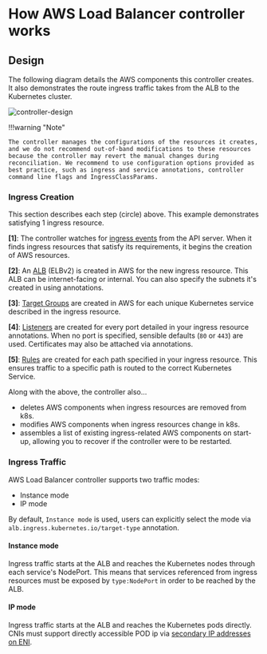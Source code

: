 # How AWS Load Balancer controller works

## Design

The following diagram details the AWS components this controller creates. It also demonstrates the route ingress traffic takes from the ALB to the Kubernetes cluster.

![controller-design](assets/images/controller-design.png)

!!!warning "Note"

    The controller manages the configurations of the resources it creates, and we do not recommend out-of-band modifications to these resources because the controller may revert the manual changes during reconciliation. We recommend to use configuration options provided as best practice, such as ingress and service annotations, controller command line flags and IngressClassParams.

### Ingress Creation

This section describes each step (circle) above. This example demonstrates satisfying 1 ingress resource.

**[1]**: The controller watches for [ingress
events](https://kubernetes.io/docs/concepts/services-networking/ingress/#ingress-controllers) from the API server. When it
finds ingress resources that satisfy its requirements, it begins the creation of AWS resources.

**[2]**: An
[ALB](https://docs.aws.amazon.com/elasticloadbalancing/latest/application/introduction.html) (ELBv2) is created in AWS for the new ingress resource. This ALB can be internet-facing or internal. You can also specify the subnets it's created in
using annotations.

**[3]**: [Target Groups](http://docs.aws.amazon.com/elasticloadbalancing/latest/application/load-balancer-target-groups.html) are created in AWS for each unique Kubernetes service described in the ingress resource.

**[4]**: [Listeners](http://docs.aws.amazon.com/elasticloadbalancing/latest/application/load-balancer-listeners.html) are created for every port detailed in your ingress resource annotations. When no port is specified, sensible defaults (`80` or `443`) are used. Certificates may also be attached via annotations.

**[5]**: [Rules](http://docs.aws.amazon.com/elasticloadbalancing/latest/application/listener-update-rules.html) are created for each path specified in your ingress resource. This ensures traffic to a specific path is routed to the correct Kubernetes Service.

Along with the above, the controller also...

- deletes AWS components when ingress resources are removed from k8s.
- modifies AWS components when ingress resources change in k8s.
- assembles a list of existing ingress-related AWS components on start-up, allowing you to
  recover if the controller were to be restarted.

### Ingress Traffic
AWS Load Balancer controller supports two traffic modes:

- Instance mode
- IP mode

By default, `Instance mode` is used, users can explicitly select the mode via `alb.ingress.kubernetes.io/target-type` annotation.
#### Instance mode
Ingress traffic starts at the ALB and reaches the Kubernetes nodes through each service's NodePort. This means that services referenced from ingress resources must be exposed by `type:NodePort` in order to be reached by the ALB.
#### IP mode
Ingress traffic starts at the ALB and reaches the Kubernetes pods directly. CNIs must support directly accessible POD ip via [secondary IP addresses on ENI](https://docs.aws.amazon.com/AWSEC2/latest/UserGuide/using-eni.html).

